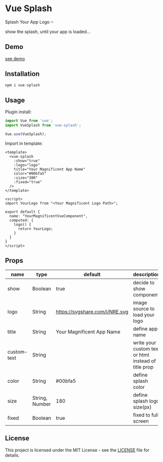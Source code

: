 # Vue Splash
Splash Your App Logo 💦

show the splash, until your app is loaded...


## Demo

[see demo](https://mehdikhoshnevisz.github.io/vue-splash/)

## Installation
```bash
npm i vue-splash
```

## Usage

Plugin install:

```js
import Vue from 'vue';
import VueSplash from 'vue-splash';

Vue.use(VueSplash);
```

Import in template:

```vue
<template>
  <vue-splash
    :show="true"
    :logo="logo"
    title="Your Magnificent App Name"
    color="#00bfa5"
    :size="300"
    :fixed="true"
  />
</template>

<script>
import YourLogo from "<Your Magnificent Logo Path>";

export default {
  name: "YourMagnificentVueComponent",
  computed: {
    logo() {
      return YourLogo;
    }
  }
}
</script>
```

## Props

| name            | type                             | default                          | description                                                            |
| --------------- | -------------------------------- | -------------------------------- | ---------------------------------------------------------------------- |
| show            | Boolean                          | true                             | decide to show component                                               |
| logo            | String                           | https://svgshare.com/i/NRE.svg   | image source to load your logo                                         |
| title           | String                           | Your Magnificent App Name        | define app name                                                        |
| custom-text     | String                           |                                  | write your custom text or html instead of title prop                   |
| color           | String                           | #00bfa5                          | define splash color                                                    |
| size            | String, Number                   | 180                              | define splash logo size(px)                                            |
| fixed           | Boolean                          | true                             | fixed to full screen                                                   |



## License

This project is licensed under the MIT License - see the [LICENSE](LICENSE) file for details.
